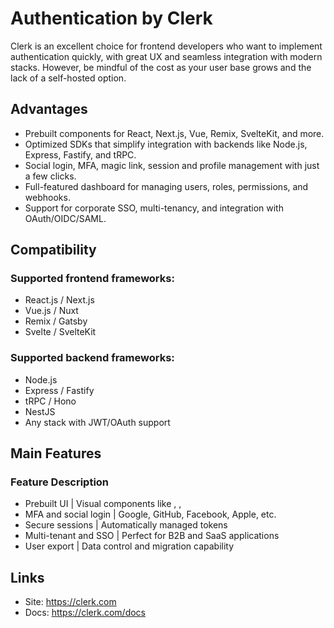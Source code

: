 # Authentication by Clerk
<p>Clerk is an excellent choice for frontend developers who want to implement authentication quickly, with great UX and seamless integration with modern stacks.
However, be mindful of the cost as your user base grows and the lack of a self-hosted option.</p>

## Advantages

- Prebuilt components for React, Next.js, Vue, Remix, SvelteKit, and more.
- Optimized SDKs that simplify integration with backends like Node.js, Express, Fastify, and tRPC.
- Social login, MFA, magic link, session and profile management with just a few clicks.
- Full-featured dashboard for managing users, roles, permissions, and webhooks.
- Support for corporate SSO, multi-tenancy, and integration with OAuth/OIDC/SAML.

## Compatibility

### Supported frontend frameworks:

- React.js / Next.js 
- Vue.js / Nuxt 
- Remix / Gatsby 
- Svelte / SvelteKit 

### Supported backend frameworks:

- Node.js 
- Express / Fastify 
- tRPC / Hono 
- NestJS 
- Any stack with JWT/OAuth support 

## Main Features

### Feature	Description
- Prebuilt UI |	Visual components like <SignIn />, <UserProfile />, <SignUp />
- MFA and social login | Google, GitHub, Facebook, Apple, etc.
- Secure sessions | Automatically managed tokens
- Multi-tenant and SSO | Perfect for B2B and SaaS applications
- User export | Data control and migration capability

## Links 

- Site: https://clerk.com
- Docs: https://clerk.com/docs